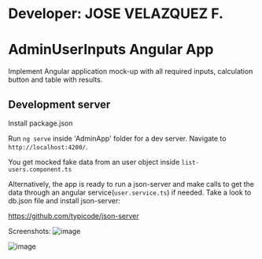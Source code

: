 # Developer: JOSE VELAZQUEZ F.

# AdminUserInputs Angular App

Implement Angular application mock-up with all required inputs, calculation button and table with results.


## Development server

Install package.json

Run `ng serve` inside 'AdminApp' folder for a dev server. Navigate to `http://localhost:4200/`. 

You get mocked fake data from an user object inside `list-users.component.ts`

Alternatively, the app is ready to run a json-server and make calls to get the data through an angular service(`user.service.ts`) if needed. Take a look to db.json file and install json-server: 

https://github.com/typicode/json-server


Screenshots:
![image](https://user-images.githubusercontent.com/50585004/188766514-8c3c109b-f00b-420f-8386-4ad90f817884.png)

![image](https://user-images.githubusercontent.com/50585004/188766568-5839c5a0-7584-4702-9a3d-9ee9dc48c98f.png)
